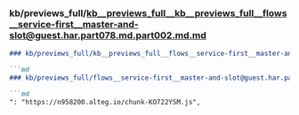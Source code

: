 ### kb/previews_full/kb__previews_full__kb__previews_full__flows__service-first__master-and-slot@guest.har.part078.md.part002.md.md

```md
### kb/previews_full/kb__previews_full__flows__service-first__master-and-slot@guest.har.part078.md.part002.md

```md
### kb/previews_full/flows__service-first__master-and-slot@guest.har.part078.md (part 002)

```md
": "https://n958200.alteg.io/chunk-KO722YSM.js",
                     
```

```

```

```
